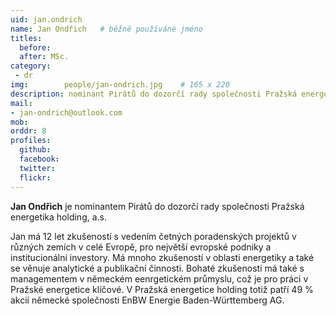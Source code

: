 ```yaml
---
uid: jan.ondrich
name: Jan Ondřich	# běžně používáné jméno
titles:
  before:
  after: MSc.
category:
 - dr
img: 		people/jan-ondrich.jpg    # 165 x 220
description: nominant Pirátů do dozorčí rady společnosti Pražská energetika holding, a.s.
mail:
- jan-ondrich@outlook.com
mob: 
orddr: 8
profiles:
  github:                 
  facebook: 		  
  twitter: 		  
  flickr:     		  
---
```


**Jan Ondřich** je nominantem Pirátů do dozorčí rady společnosti Pražská energetika holding, a.s.

Jan má 12 let zkušeností s vedením četných poradenských projektů v různých zemích v celé Evropě, pro největší evropské podniky a institucionální investory. Má mnoho zkušeností v oblasti energetiky a také se věnuje analytické a publikační činnosti. Bohaté zkušenosti má také s managementem v německém eenrgetickém průmyslu, což je pro práci v Pražské energetice klíčové. V Pražská energetice holding totiž patří 49 % akcií německé společnosti EnBW Energie Baden-Württemberg AG.
